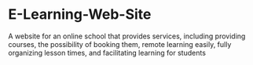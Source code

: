 # E-Learning-Web-Site
A website for an online school that provides services, including providing courses, the possibility of booking them, remote learning easily, fully organizing lesson times, and facilitating learning for students
